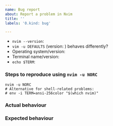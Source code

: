 ```yaml
---
name: Bug report
about: Report a problem in Nvim
title: ''
labels: '0.kind: bug'

---
```


<!-- Before reporting: search existing issues and check the FAQ. -->

- `nvim --version`:
- `vim -u DEFAULTS` (version: ) behaves differently?
- Operating system/version:
- Terminal name/version:
- `echo $TERM`:

### Steps to reproduce using `nvim -u NORC`

```
nvim -u NORC
# Alternative for shell-related problems:
# env -i TERM=ansi-256color "$(which nvim)"

```

### Actual behaviour

### Expected behaviour

